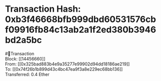 
Transaction Hash: 0xb3f46668bfb999dbd60531576cbf09916fb84c13ab2a1f2ed380b3946bd2a5bc
====================================================================================
  
#💸Transaction  
Block: [[14456660]]  
From: [[0x325bad883b4e9a35277e99902d94dd18186ae219]]  
To: [[0x74f26b1b899d43c4bc47ea9f3a8e229ec68bb136]]  
Transferred: 0.4 Ether